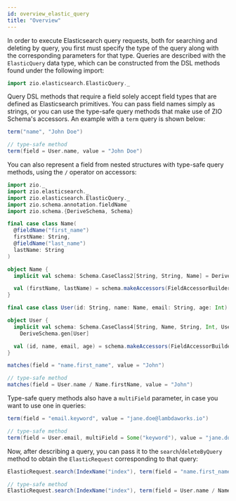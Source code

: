 ```yaml
---
id: overview_elastic_query
title: "Overview"
---
```


In order to execute Elasticsearch query requests, both for searching and deleting by query, 
you first must specify the type of the query along with the corresponding parameters for that type. 
Queries are described with the `ElasticQuery` data type, which can be constructed from the DSL methods found under the following import:

```scala
import zio.elasticsearch.ElasticQuery._
```

Query DSL methods that require a field solely accept field types that are defined as Elasticsearch primitives.
You can pass field names simply as strings, or you can use the type-safe query methods that make use of ZIO Schema's accessors. 
An example with a `term` query is shown below:

```scala
term("name", "John Doe")

// type-safe method
term(field = User.name, value = "John Doe")
```

You can also represent a field from nested structures with type-safe query methods, using the `/` operator on accessors:

```scala
import zio._
import zio.elasticsearch._
import zio.elasticsearch.ElasticQuery._
import zio.schema.annotation.fieldName
import zio.schema.{DeriveSchema, Schema}

final case class Name(
  @fieldName("first_name")
  firstName: String,
  @fieldName("last_name")
  lastName: String
)

object Name {
  implicit val schema: Schema.CaseClass2[String, String, Name] = DeriveSchema.gen[Name]

  val (firstName, lastName) = schema.makeAccessors(FieldAccessorBuilder)
}

final case class User(id: String, name: Name, email: String, age: Int)

object User {
  implicit val schema: Schema.CaseClass4[String, Name, String, Int, User] = 
    DeriveSchema.gen[User]

  val (id, name, email, age) = schema.makeAccessors(FieldAccessorBuilder)
}

matches(field = "name.first_name", value = "John")

// type-safe method
matches(field = User.name / Name.firstName, value = "John")
```

Type-safe query methods also have a `multiField` parameter, in case you want to use one in queries:

```scala
term(field = "email.keyword", value = "jane.doe@lambdaworks.io")

// type-safe method
term(field = User.email, multiField = Some("keyword"), value = "jane.doe@lambdaworks.io")
```

Now, after describing a query, you can pass it to the `search`/`deleteByQuery` method to obtain the `ElasticRequest` corresponding to that query:

```scala
ElasticRequest.search(IndexName("index"), term(field = "name.first_name.keyword", value = "John"))

// type-safe method
ElasticRequest.search(IndexName("index"), term(field = User.name / Name.firstName, multiField = Some("keyword"), value = "John"))
```
